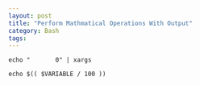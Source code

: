 ```yaml
---
layout: post
title: "Perform Mathmatical Operations With Output"
category: Bash
tags: 
---
```



```
echo "       0" | xargs
```

```
echo $(( $VARIABLE / 100 ))
```